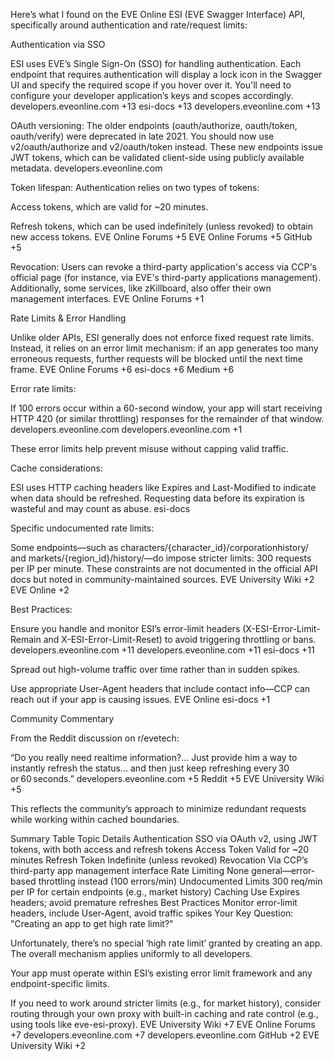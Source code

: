 Here’s what I found on the EVE Online ESI (EVE Swagger Interface) API, specifically around authentication and rate/request limits:

Authentication via SSO

ESI uses EVE’s Single Sign-On (SSO) for handling authentication. Each endpoint that requires authentication will display a lock icon in the Swagger UI and specify the required scope if you hover over it. You'll need to configure your developer application’s keys and scopes accordingly.
developers.eveonline.com
+13
esi-docs
+13
developers.eveonline.com
+13

OAuth versioning: The older endpoints (oauth/authorize, oauth/token, oauth/verify) were deprecated in late 2021. You should now use v2/oauth/authorize and v2/oauth/token instead. These new endpoints issue JWT tokens, which can be validated client-side using publicly available metadata.
developers.eveonline.com

Token lifespan: Authentication relies on two types of tokens:

Access tokens, which are valid for ~20 minutes.

Refresh tokens, which can be used indefinitely (unless revoked) to obtain new access tokens.
EVE Online Forums
+5
EVE Online Forums
+5
GitHub
+5

Revocation: Users can revoke a third-party application's access via CCP's official page (for instance, via EVE's third-party applications management). Additionally, some services, like zKillboard, also offer their own management interfaces.
EVE Online Forums
+1

Rate Limits & Error Handling

Unlike older APIs, ESI generally does not enforce fixed request rate limits. Instead, it relies on an error limit mechanism: if an app generates too many erroneous requests, further requests will be blocked until the next time frame.
EVE Online Forums
+6
esi-docs
+6
Medium
+6

Error rate limits:

If 100 errors occur within a 60-second window, your app will start receiving HTTP 420 (or similar throttling) responses for the remainder of that window.
developers.eveonline.com
developers.eveonline.com
+1

These error limits help prevent misuse without capping valid traffic.

Cache considerations:

ESI uses HTTP caching headers like Expires and Last-Modified to indicate when data should be refreshed. Requesting data before its expiration is wasteful and may count as abuse.
esi-docs

Specific undocumented rate limits:

Some endpoints—such as characters/{character_id}/corporationhistory/ and markets/{region_id}/history/—do impose stricter limits: 300 requests per IP per minute. These constraints are not documented in the official API docs but noted in community-maintained sources.
EVE University Wiki
+2
EVE Online
+2

Best Practices:

Ensure you handle and monitor ESI’s error-limit headers (X-ESI-Error-Limit-Remain and X-ESI-Error-Limit-Reset) to avoid triggering throttling or bans.
developers.eveonline.com
+11
developers.eveonline.com
+11
esi-docs
+11

Spread out high-volume traffic over time rather than in sudden spikes.

Use appropriate User-Agent headers that include contact info—CCP can reach out if your app is causing issues.
EVE Online
esi-docs
+1

Community Commentary

From the Reddit discussion on r/evetech:

“Do you really need realtime information?... Just provide him a way to instantly refresh the status… and then just keep refreshing every 30 or 60 seconds.”
developers.eveonline.com
+5
Reddit
+5
EVE University Wiki
+5

This reflects the community’s approach to minimize redundant requests while working within cached boundaries.

Summary Table
Topic Details
Authentication SSO via OAuth v2, using JWT tokens, with both access and refresh tokens
Access Token Valid for ~20 minutes
Refresh Token Indefinite (unless revoked)
Revocation Via CCP’s third-party app management interface
Rate Limiting None general—error-based throttling instead (100 errors/min)
Undocumented Limits 300 req/min per IP for certain endpoints (e.g., market history)
Caching Use Expires headers; avoid premature refreshes
Best Practices Monitor error-limit headers, include User-Agent, avoid traffic spikes
Your Key Question: "Creating an app to get high rate limit?"

Unfortunately, there’s no special ‘high rate limit’ granted by creating an app. The overall mechanism applies uniformly to all developers.

Your app must operate within ESI’s existing error limit framework and any endpoint-specific limits.

If you need to work around stricter limits (e.g., for market history), consider routing through your own proxy with built-in caching and rate control (e.g., using tools like eve-esi-proxy).
EVE University Wiki
+7
EVE Online Forums
+7
developers.eveonline.com
+7
developers.eveonline.com
GitHub
+2
EVE University Wiki
+2
